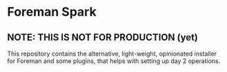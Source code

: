 # Foreman Spark

## NOTE: THIS IS NOT FOR PRODUCTION (yet)

This repository contains the alternative, light-weight, opinionated installer
for Foreman and some plugins, that helps with setting up day 2 operations.
